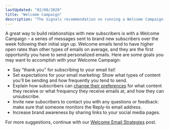 ```yaml
---
lastUpdated: "02/08/2020"
title: "Welcome Campaign"
description: "The Signals recommendation on running a Welcome Campaign."
---
```

 
A great way to build relationships with new subscribers is with a Welcome Campaign – a series of messages sent to brand new subscribers over the week following their initial sign up. Welcome emails tend to have higher open rates than other types of emails on average, and they are the first opportunity you have to send personalized emails. Here are some goals you may want to accomplish with your Welcome Campaign: 

* Say “thank you” for subscribing to your email list!
* Set expectations for your email marketing: Show what types of content you’ll be sending and how frequently you tend to send.
* Explain how subscribers can [change their preferences](/docs/signals/preference-center/) for what content they receive or what frequency they receive emails at, and how they can unsubscribe.
* Invite new subscribers to contact you with any questions or feedback: make sure that someone monitors the Reply-to email address.
* Increase brand awareness by sharing links to your social media pages.

For more suggestions, continue with our [Welcome Email Strategies](https://www.sparkpost.com/blog/welcome-email-strategies-sendwithus) post.
